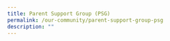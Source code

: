 ```yaml
---
title: Parent Support Group (PSG)
permalink: /our-community/parent-support-group-psg
description: ""
---
```

